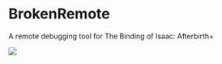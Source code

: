 # BrokenRemote
A remote debugging tool for The Binding of Isaac: Afterbirth+

![](http://i.imgur.com/7RFeRom.png)